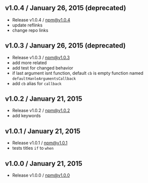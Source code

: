 

## v1.0.4 / January 26, 2015 (deprecated)
- Release v1.0.4 / npm@v1.0.4
- update reflinks
- change repo links

## v1.0.3 / January 26, 2015 (deprecated)
- Release v1.0.3 / npm@v1.0.3
- add more related
- add test for changed behavior
- if last argument isnt function, default `cb` is empty function named `defaultHanleArgumentsCallback`
- add `cb` alias for `callback`

## v1.0.2 / January 21, 2015
- Release v1.0.2 / npm@v1.0.2
- add keywords

## v1.0.1 / January 21, 2015
- Release v1.0.1 / npm@v1.0.1
- tests titles `if` to `when`

## v1.0.0 / January 21, 2015
- Release v1.0.0 / npm@v1.0.0